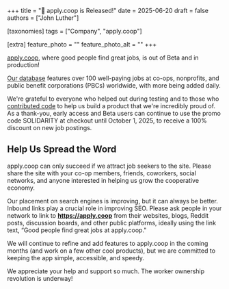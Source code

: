 +++
title = "🚀 apply.coop is Released!"
date = 2025-06-20
draft = false
authors = ["John Luther"]

[taxonomies]
tags = ["Company", "apply.coop"]

[extra]
feature_photo = ""
feature_photo_alt = ""
+++

[apply.coop](https://apply.coop/), where good people find great jobs, is out of Beta and in production!

[Our database](https://apply.coop/jobs) features over 100 well-paying jobs at co-ops, nonprofits, and public benefit corporations (PBCs) worldwide, with more being added daily.

<!-- more -->

We're grateful to everyone who helped out during testing and to those who [contributed code](https://codeberg.org/limeleaf/apply.coop/issues) to help us build a product that we're incredibly proud of. As a thank-you, early access and Beta users can continue to use the promo code SOLIDARITY at checkout until October 1, 2025, to receive a 100% discount on new job postings.  

## Help Us Spread the Word

apply.coop can only succeed if we attract job seekers to the site. Please share the site with your co-op members, friends, coworkers, social networks, and anyone interested in helping us grow the cooperative economy. 

Our placement on search engines is improving, but it can always be better. Inbound links play a crucial role in improving SEO. Please ask people in your network to link to **https://apply.coop** from their websites, blogs, Reddit posts, discussion boards, and other public platforms, ideally using the link text, “Good people find great jobs at apply.coop."

We will continue to refine and add features to apply.coop in the coming months (and work on a few other cool products), but we are committed to keeping the app simple, accessible, and speedy.

We appreciate your help and support so much. The worker ownership revolution is underway!
